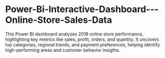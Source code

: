 # Power-Bi-Interactive-Dashboard---Online-Store-Sales-Data
This Power BI dashboard analyzes 2018 online store performance, highlighting key metrics like sales, profit, orders, and quantity. It uncovers top categories, regional trends, and payment preferences, helping identify high-performing areas and customer behavior insights.
